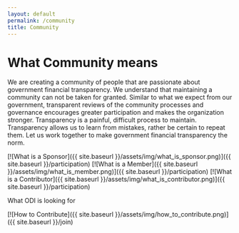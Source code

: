 ```yaml
---
layout: default
permalink: /community
title: Community
---
```


# What Community means
We are creating a community of people that are passionate about government financial transparency. We understand that 
maintaining a community can not be taken for granted. Similar to what we expect from our government, transparent reviews of 
the community processes and governance encourages greater participation and makes the organization stronger. Transparency is 
a painful, difficult process to maintain. Transparency allows us to learn from mistakes, rather be certain to repeat them. 
Let us work together to make government financial transparency the norm.

[![What is a Sponsor]({{ site.baseurl }}/assets/img/what_is_sponsor.png)]({{ site.baseurl }}/participation)
[![What is a Member]({{ site.baseurl }}/assets/img/what_is_member.png)]({{ site.baseurl }}/participation)
[![What is a Contributor]({{ site.baseurl }}/assets/img/what_is_contributor.png)]({{ site.baseurl }}/participation)

What ODI is looking for

[![How to Contribute]({{ site.baseurl }}/assets/img/how_to_contribute.png)]({{ site.baseurl }}/join)
